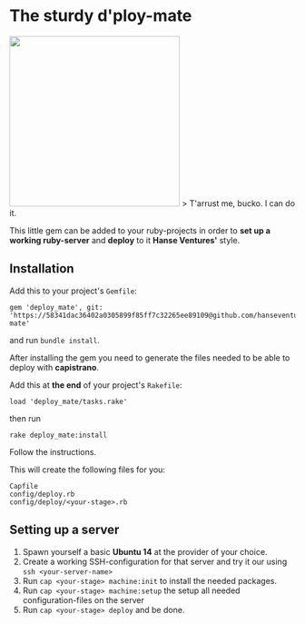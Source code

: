 # The sturdy d'ploy-mate
<img src="http://hanseventures.s3.amazonaws.com/github/deploy-mate.jpg" width="300" />
> T'arrust me, bucko. I can do it.

This little gem can be added to your ruby-projects in order to **set up a working ruby-server** and **deploy** to it **Hanse Ventures'** style.

## Installation
Add this to your project's `Gemfile`:

```
gem 'deploy_mate', git: 'https://58341dac36402a0305899f85ff7c32265ee89109@github.com/hanseventures/deploy-mate'
```
and run `bundle install`.

After installing the gem you need to generate the files needed to be able to deploy with **capistrano**.

Add this at **the end** of your project's `Rakefile`: 
```
load 'deploy_mate/tasks.rake'
```
then run 
```
rake deploy_mate:install
````

Follow the instructions.

This will create the following files for you:

```
Capfile
config/deploy.rb
config/deploy/<your-stage>.rb
```

## Setting up a server
1. Spawn yourself a basic **Ubuntu 14** at the provider of your choice. 
2. Create a working SSH-configuration for that server and try it our using `ssh <your-server-name>`
3. Run `cap <your-stage> machine:init` to install the needed packages. 
4. Run `cap <your-stage> machine:setup` the setup all needed configuration-files on the server
5. Run `cap <your-stage> deploy` and be done.
